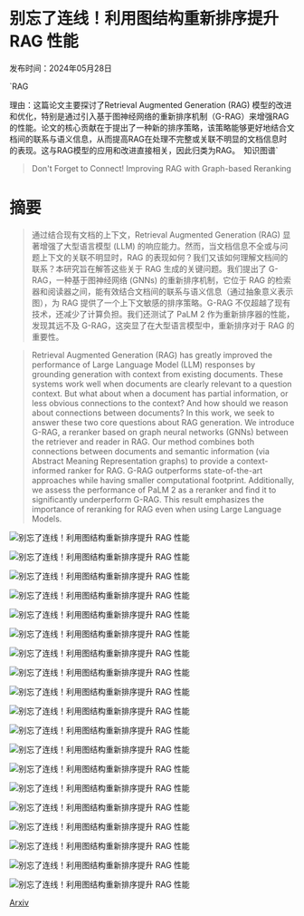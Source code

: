 # 别忘了连线！利用图结构重新排序提升 RAG 性能

发布时间：2024年05月28日

`RAG

理由：这篇论文主要探讨了Retrieval Augmented Generation (RAG) 模型的改进和优化，特别是通过引入基于图神经网络的重新排序机制（G-RAG）来增强RAG的性能。论文的核心贡献在于提出了一种新的排序策略，该策略能够更好地结合文档间的联系与语义信息，从而提高RAG在处理不完整或关联不明显的文档信息时的表现。这与RAG模型的应用和改进直接相关，因此归类为RAG。` `知识图谱`

> Don't Forget to Connect! Improving RAG with Graph-based Reranking

# 摘要

> 通过结合现有文档的上下文，Retrieval Augmented Generation (RAG) 显著增强了大型语言模型 (LLM) 的响应能力。然而，当文档信息不全或与问题上下文的关联不明显时，RAG 的表现如何？我们又该如何理解文档间的联系？本研究旨在解答这些关于 RAG 生成的关键问题。我们提出了 G-RAG，一种基于图神经网络 (GNNs) 的重新排序机制，它位于 RAG 的检索器和阅读器之间，能有效结合文档间的联系与语义信息（通过抽象意义表示图），为 RAG 提供了一个上下文敏感的排序策略。G-RAG 不仅超越了现有技术，还减少了计算负担。我们还测试了 PaLM 2 作为重新排序器的性能，发现其远不及 G-RAG，这突显了在大型语言模型中，重新排序对于 RAG 的重要性。

> Retrieval Augmented Generation (RAG) has greatly improved the performance of Large Language Model (LLM) responses by grounding generation with context from existing documents. These systems work well when documents are clearly relevant to a question context. But what about when a document has partial information, or less obvious connections to the context? And how should we reason about connections between documents? In this work, we seek to answer these two core questions about RAG generation. We introduce G-RAG, a reranker based on graph neural networks (GNNs) between the retriever and reader in RAG. Our method combines both connections between documents and semantic information (via Abstract Meaning Representation graphs) to provide a context-informed ranker for RAG. G-RAG outperforms state-of-the-art approaches while having smaller computational footprint. Additionally, we assess the performance of PaLM 2 as a reranker and find it to significantly underperform G-RAG. This result emphasizes the importance of reranking for RAG even when using Large Language Models.

![别忘了连线！利用图结构重新排序提升 RAG 性能](../../../paper_images/2405.18414/x1.png)

![别忘了连线！利用图结构重新排序提升 RAG 性能](../../../paper_images/2405.18414/nq_num_node_train.png)

![别忘了连线！利用图结构重新排序提升 RAG 性能](../../../paper_images/2405.18414/nq_num_edge_train.png)

![别忘了连线！利用图结构重新排序提升 RAG 性能](../../../paper_images/2405.18414/nq_num_node_dev.png)

![别忘了连线！利用图结构重新排序提升 RAG 性能](../../../paper_images/2405.18414/nq_num_edge_dev.png)

![别忘了连线！利用图结构重新排序提升 RAG 性能](../../../paper_images/2405.18414/nq_num_node_test.png)

![别忘了连线！利用图结构重新排序提升 RAG 性能](../../../paper_images/2405.18414/nq_num_edge_test.png)

![别忘了连线！利用图结构重新排序提升 RAG 性能](../../../paper_images/2405.18414/tqa_num_node_train.png)

![别忘了连线！利用图结构重新排序提升 RAG 性能](../../../paper_images/2405.18414/tqa_num_edge_train.png)

![别忘了连线！利用图结构重新排序提升 RAG 性能](../../../paper_images/2405.18414/tqa_num_node_dev.png)

![别忘了连线！利用图结构重新排序提升 RAG 性能](../../../paper_images/2405.18414/tqa_num_edge_dev.png)

![别忘了连线！利用图结构重新排序提升 RAG 性能](../../../paper_images/2405.18414/tqa_num_node_test.png)

![别忘了连线！利用图结构重新排序提升 RAG 性能](../../../paper_images/2405.18414/tqa_num_edge_test.png)

![别忘了连线！利用图结构重新排序提升 RAG 性能](../../../paper_images/2405.18414/nq_num_pos_path_train.png)

![别忘了连线！利用图结构重新排序提升 RAG 性能](../../../paper_images/2405.18414/nq_num_neg_path_train.png)

![别忘了连线！利用图结构重新排序提升 RAG 性能](../../../paper_images/2405.18414/tqa_num_pos_path_train.png)

![别忘了连线！利用图结构重新排序提升 RAG 性能](../../../paper_images/2405.18414/tqa_num_neg_path_train.png)

![别忘了连线！利用图结构重新排序提升 RAG 性能](../../../paper_images/2405.18414/diagram.png)

![别忘了连线！利用图结构重新排序提升 RAG 性能](../../../paper_images/2405.18414/x2.png)

[Arxiv](https://arxiv.org/abs/2405.18414)